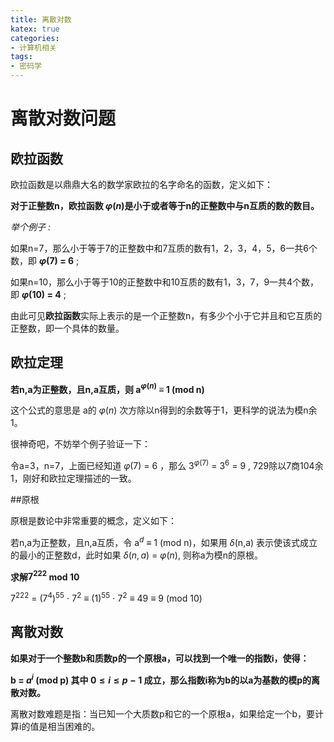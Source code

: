```yaml
---
title: 离散对数
katex: true
categories:
- 计算机相关	
tags:
- 密码学
---
```


# 离散对数问题

## 欧拉函数
欧拉函数是以鼎鼎大名的数学家欧拉的名字命名的函数，定义如下：

**对于正整数n，欧拉函数 $\varphi(n)$是小于或者等于n的正整数中与n互质的数的数目。**

*举个例子 :*

如果n=7，那么小于等于7的正整数中和7互质的数有1，2，3，4，5，6一共6个数，即 **$\varphi(7)$ = 6** ;

如果n=10，那么小于等于10的正整数中和10互质的数有1，3，7，9一共4个数，即 **$\varphi(10)$ = 4** ;

由此可见**欧拉函数**实际上表示的是一个正整数n，有多少个小于它并且和它互质的正整数，即一个具体的数量。

## 欧拉定理

**若n,a为正整数，且n,a互质，则 a$^{\varphi(n)}$ $\equiv$ 1 (mod n)**

这个公式的意思是 a的 $\varphi(n)$ 次方除以n得到的余数等于1，更科学的说法为模n余1。

很神奇吧，不妨举个例子验证一下：

令a=3，n=7，上面已经知道 $\varphi(7)$ = 6 ，那么 3$^{\varphi(7)}$ = 3$^{6}$ = 9 , 729除以7商104余1，刚好和欧拉定理描述的一致。

##原根

原根是数论中非常重要的概念，定义如下：

若n,a为正整数，且n,a互质，令 a$^{d}$ $\equiv$ 1 (mod n)，如果用 $\delta$(n,a) 表示使该式成立的最小的正整数d，此时如果 $\delta(n,a)$ = $\varphi(n)$, 则称a为模n的原根。

**求解$7^{222}$ mod 10**

$7^{222}$ = $(7^{4})^{55}$ $\cdot$ $7^{2}$ $\equiv$ $(1)^{55}$ $\cdot$ $7^{2}$ $\equiv$ 49 $\equiv$ 9 (mod 10)

## 离散对数

**如果对于一个整数b和质数p的一个原根a，可以找到一个唯一的指数i，使得：**

**b = $a^{i}$ (mod p) 其中 $0 \leqslant i \leqslant p-1$ 成立，那么指数i称为b的以a为基数的模p的离散对数。**

离散对数难题是指：当已知一个大质数p和它的一个原根a，如果给定一个b，要计算i的值是相当困难的。